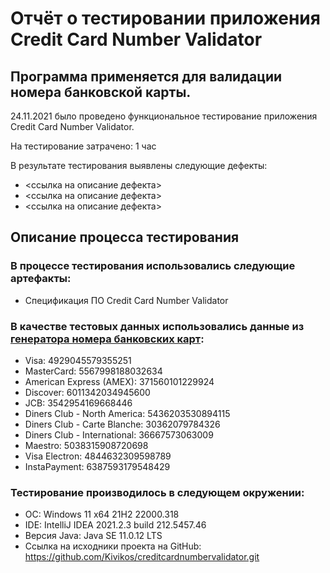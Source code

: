 # Отчёт о тестировании приложения Credit Card Number Validator
## Программа применяется для валидации номера банковской карты. 
24.11.2021 было проведено функциональное тестирование приложения Credit Card Number Validator.

На тестирование затрачено: 1 час

В результате тестирования выявлены следующие дефекты:
* <ссылка на описание дефекта>
* <ссылка на описание дефекта>
* <ссылка на описание дефекта>

## Описание процесса тестирования

### В процессе тестирования использовались следующие артефакты:
* Спецификация ПО Credit Card Number Validator

### В качестве тестовых данных использовались данные из [генератора номера банковских карт](https://www.freeformatter.com/credit-card-number-generator-validator.html):
* Visa: 4929045579355251
* MasterCard: 5567998188032634
* American Express (AMEX): 371560101229924
* Discover: 6011342034945600
* JCB: 3542954169668446
* Diners Club - North America: 5436203530894115
* Diners Club - Carte Blanche: 30362079784326
* Diners Club - International: 36667573063009
* Maestro: 5038315908720698
* Visa Electron: 4844632309598789
* InstaPayment: 6387593179548429

### Тестирование производилось в следующем окружении:
* ОС: Windows 11 x64 21H2 22000.318
* IDE: IntelliJ IDEA 2021.2.3 build 212.5457.46
* Версия Java: Java SE 11.0.12 LTS
* Ссылка на исходники проекта на GitHub: https://github.com/Kivikos/creditcardnumbervalidator.git